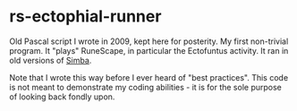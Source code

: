 # rs-ectophial-runner
Old Pascal script I wrote in 2009, kept here for posterity. My first non-trivial program. It "plays" RuneScape, in particular the Ectofuntus activity. It ran in old versions of [Simba](http://wizzup.org/simba/).

Note that I wrote this way before I ever heard of "best practices".  This code is not meant to demonstrate my coding abilities - it is for the sole purpose of looking back fondly upon.
